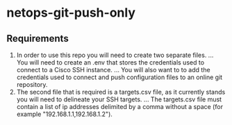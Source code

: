 # netops-git-push-only

## Requirements
1. In order to use this repo you will need to create two separate files.
... You will need to create an .env that stores the credentials used to connect to a Cisco SSH instance. 
... You will also want to to add the credentials used to connect and push configuration files to an online git repository.
2. The second file that is required is a targets.csv file, as it currently stands you will need to delineate your SSH targets.
... The targets.csv file must contain a list of ip addresses delimited by a comma without a space (for example "192.168.1.1,192.168.1.2").

